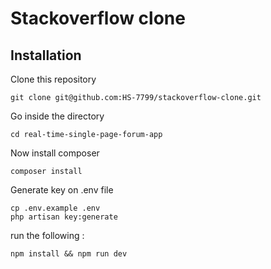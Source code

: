 # Stackoverflow clone

## Installation
Clone this repository
```
git clone git@github.com:HS-7799/stackoverflow-clone.git
```
Go inside the directory
```
cd real-time-single-page-forum-app
```

Now install composer
```
composer install
```
Generate key on .env file
```
cp .env.example .env
php artisan key:generate
````

run the following : 
```
npm install && npm run dev
```
